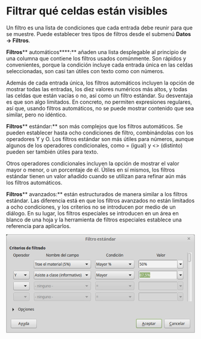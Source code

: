 
# Filtrar qué celdas están visibles

Un filtro es una lista de condiciones que cada entrada debe reunir para que se muestre. Puede establecer tres tipos de filtros desde el submenú **Datos ****→**** Filtros**.

**Filtros**** automáticos****:** añaden una lista desplegable al principio de una columna que contiene los filtros usados comúnmente. Son rápidos y convenientes, porque la condición incluye cada entrada única en las celdas seleccionadas, son casi tan útiles con texto como con números.

Además de cada entrada única, los filtros automáticos incluyen la opción de mostrar todas las entradas, los diez valores numéricos más altos, y todas las celdas que están vacías o no, así como un filtro estándar. Su desventaja es que son algo limitados. En concreto, no permiten expresiones regulares, así que, usando filtros automáticos, no se puede mostrar contenido que sea similar, pero no idéntico.

**Filtros**** estándar:** son más complejos que los filtros automáticos. Se pueden establecer hasta ocho condiciones de filtro, combinándolas con los operadores Y y O. Los filtros estándar son más útiles para números, aunque algunos de los operadores condicionales, como = (igual) y &lt;&gt; (distinto) pueden ser también útiles para texto.

Otros operadores condicionales incluyen la opción de mostrar el valor mayor o menor, o un porcentaje de él. Útiles en sí mismos, los filtros estándar tienen un valor añadido cuando se utilizan para refinar aún más los filtros automáticos.

**Filtros**** avanzados:** están estructurados de manera similar a los filtros estándar. Las diferencia está en que los filtros avanzados no están limitados a ocho condiciones, y los criterios no se introducen por medio de un diálogo. En su lugar, los filtros especiales se introducen en un área en blanco de una hoja y la herramienta de filtros especiales establece una referencia para aplicarlos.

![](img/Filtro_estandar_314.png)
